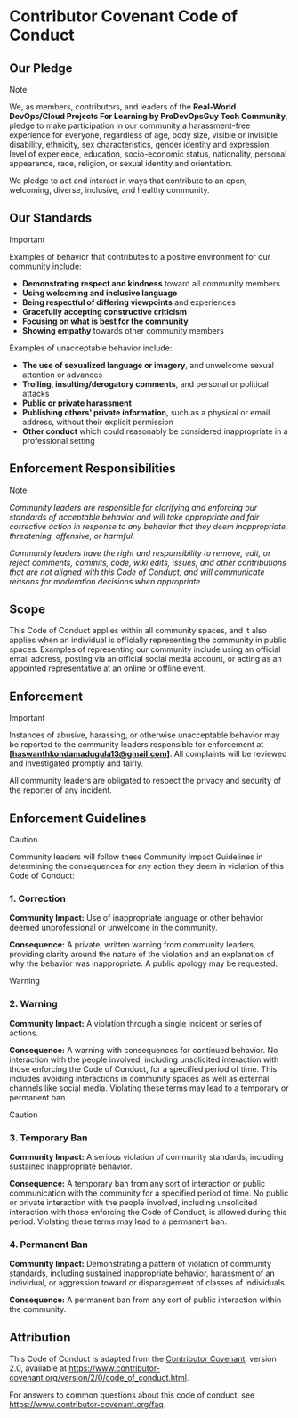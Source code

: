 # Contributor Covenant Code of Conduct

## Our Pledge

> [!NOTE]
> We, as members, contributors, and leaders of the **Real-World DevOps/Cloud Projects For Learning by ProDevOpsGuy Tech Community**, pledge to make participation in our community a harassment-free experience for everyone, regardless of age, body size, visible or invisible disability, ethnicity, sex characteristics, gender identity and expression, level of experience, education, socio-economic status, nationality, personal appearance, race, religion, or sexual identity and orientation.
>
> We pledge to act and interact in ways that contribute to an open, welcoming, diverse, inclusive, and healthy community.

## Our Standards

> [!IMPORTANT]
> Examples of behavior that contributes to a positive environment for our community include:
>
> - **Demonstrating respect and kindness** toward all community members
> - **Using welcoming and inclusive language**
> - **Being respectful of differing viewpoints** and experiences
> - **Gracefully accepting constructive criticism**
> - **Focusing on what is best for the community**
> - **Showing empathy** towards other community members
>
> Examples of unacceptable behavior include:
>
> - **The use of sexualized language or imagery**, and unwelcome sexual attention or advances
> - **Trolling, insulting/derogatory comments**, and personal or political attacks
> - **Public or private harassment**
> - **Publishing others' private information**, such as a physical or email address, without their explicit permission
> - **Other conduct** which could reasonably be considered inappropriate in a professional setting

## Enforcement Responsibilities

> [!NOTE]
>
> _Community leaders are responsible for clarifying and enforcing our standards of acceptable behavior and will take appropriate and fair corrective action in response to any behavior that they deem inappropriate, threatening, offensive, or harmful._
>
> _Community leaders have the right and responsibility to remove, edit, or reject comments, commits, code, wiki edits, issues, and other contributions that are not aligned with this Code of Conduct, and will communicate reasons for moderation decisions when appropriate._

## Scope

This Code of Conduct applies within all community spaces, and it also applies when an individual is officially representing the community in public spaces. Examples of representing our community include using an official email address, posting via an official social media account, or acting as an appointed representative at an online or offline event.

## Enforcement

> [!IMPORTANT]
>
> Instances of abusive, harassing, or otherwise unacceptable behavior may be reported to the community leaders responsible for enforcement at **[haswanthkondamadugula13@gmail.com]**. All complaints will be reviewed and investigated promptly and fairly.
>
> All community leaders are obligated to respect the privacy and security of the reporter of any incident.

## Enforcement Guidelines

> [!CAUTION]
> Community leaders will follow these Community Impact Guidelines in determining the consequences for any action they deem in violation of this Code of Conduct:
>
> ### 1. Correction
>
> **Community Impact:** Use of inappropriate language or other behavior deemed unprofessional or unwelcome in the community.
>
> **Consequence:** A private, written warning from community leaders, providing clarity around the nature of the violation and an explanation of why the behavior was inappropriate. A public apology may be requested.

> [!WARNING]
>
> ### 2. Warning
>
> **Community Impact:** A violation through a single incident or series of actions.
>
> **Consequence:** A warning with consequences for continued behavior. No interaction with the people involved, including unsolicited interaction with those enforcing the Code of Conduct, for a specified period of time. This includes avoiding interactions in community spaces as well as external channels like social media. Violating these terms may lead to a temporary or permanent ban.

> [!CAUTION]
>
> ### 3. Temporary Ban
>
> **Community Impact:** A serious violation of community standards, including sustained inappropriate behavior.
>
> **Consequence:** A temporary ban from any sort of interaction or public communication with the community for a specified period of time. No public or private interaction with the people involved, including unsolicited interaction with those enforcing the Code of Conduct, is allowed during this period. Violating these terms may lead to a permanent ban.
>
> ### 4. Permanent Ban
>
> **Community Impact:** Demonstrating a pattern of violation of community standards, including sustained inappropriate behavior, harassment of an individual, or aggression toward or disparagement of classes of individuals.
>
> **Consequence:** A permanent ban from any sort of public interaction within the community.

## Attribution

This Code of Conduct is adapted from the [Contributor Covenant](https://www.contributor-covenant.org), version 2.0, available at <https://www.contributor-covenant.org/version/2/0/code_of_conduct.html>.

For answers to common questions about this code of conduct, see <https://www.contributor-covenant.org/faq>.
